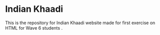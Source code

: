 # Indian Khaadi
This is the repository for Indian Khaadi website made for first exercise on HTML for Wave 6 students .
